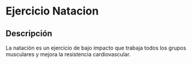 # Ejercicio Natacion

## Descripción
La natación es un ejercicio de bajo impacto que trabaja todos los grupos musculares y mejora la resistencia cardiovascular.